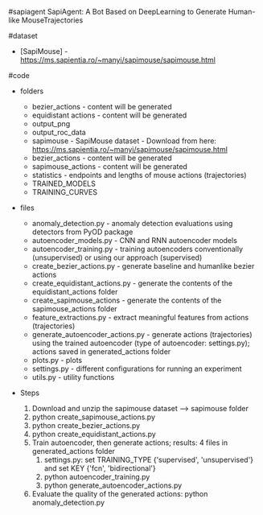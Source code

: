 #sapiagent
SapiAgent: A Bot Based on DeepLearning to Generate Human-like MouseTrajectories

#dataset
* [SapiMouse] - https://ms.sapientia.ro/~manyi/sapimouse/sapimouse.html

#code
* folders
    * bezier_actions - content will be generated
    * equidistant actions - content will be generated
    * output_png 
    * output_roc_data 
    * sapimouse - SapiMouse dataset - Download from here: https://ms.sapientia.ro/~manyi/sapimouse/sapimouse.html
    * bezier_actions - content will be generated
    * sapimouse_actions - content will be generated
    * statistics - endpoints and lengths of mouse actions (trajectories)
    * TRAINED_MODELS
    * TRAINING_CURVES

* files
    * anomaly_detection.py - anomaly detection evaluations using detectors from PyOD package
    * autoencoder_models.py - CNN and RNN autoencoder models
    * autoencoder_training.py - training autoencoders conventionally (unsupervised) or using our approach (supervised)
    * create_bezier_actions.py - generate baseline and humanlike bezier actions
    * create_equidistant_actions.py - generate the contents of the equidistant_actions folder 
    * create_sapimouse_actions - generate the contents of the sapimouse_actions folder
    * feature_extractions.py - extract meaningful features from actions (trajectories)
    * generate_autoencoder_actions.py - generate actions (trajectories) using the trained autoencoder (type of autoencoder: settings.py); actions saved in generated_actions folder
    * plots.py - plots
    * settings.py - different configurations for running an experiment
    * utils.py - utility functions

* Steps
    1. Download and unzip the sapimouse dataset --> sapimouse folder
    2. python create_sapimouse_actions.py
    3. python create_bezier_actions.py
    4. python create_equidistant_actions.py 
    5. Train autoencoder, then generate actions; results: 4 files in generated_actions folder
        1. settings.py: set TRAINING_TYPE {'supervised', 'unsupervised'} and set KEY {'fcn', 'bidirectional'}
        2. python autoencoder_training.py
        3. python generate_autoencoder_actions.py
    6. Evaluate the quality of the generated actions: python anomaly_detection.py


